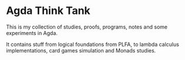 # Agda Think Tank

This is my collection of studies, proofs, programs, notes and some experiments in Agda.

It contains stuff from logical foundations from PLFA, to lambda calculus implementations, card games simulation and Monads studies.

 
